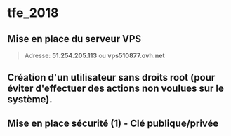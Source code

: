 # tfe_2018
## Mise en place du serveur VPS 
> Adresse: **51.254.205.113** ou **vps510877.ovh.net**
## Création d'un utilisateur sans droits root (pour éviter d'effectuer des actions non voulues sur le système).
## Mise en place sécurité (1) - Clé publique/privée
